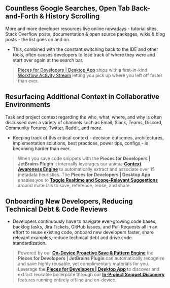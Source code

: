 [//]: # (title: Use Cases)

## Countless Google Searches, Open Tab Back-and-Forth & History Scrolling 
More and more developer resources live online nowadays - tutorial sites, Stack Overflow posts, documentation & open source packages, wikis & blog posts - the list goes on and on.
- This, combined with the constant switching back to the IDE and other tools, often causes developers to lose track of where they were and start over again at the search bar.
>  [Pieces for Developers | Desktop App](https://code.pieces.app/install) ships with a first-in-kind [Workflow Activity Stream](workflow-activity-stream-and-process-backtracking.md "Workflow Activity Stream") letting you pick up where you left off faster than ever.


## Resurfacing Additional Context in Collaborative Environments
Task and project context regarding the who, what, where, and why is often discussed over a variety of channels such as Email, Slack, Teams, Discord, Community Forums, Twitter, Reddit, and more.
- Keeping track of this critical context - decision outcomes, architectures, implementation solutions, best practices, power tips, configs - is becoming harder than ever.
>   When you save code snippets with the **Pieces for Developers | JetBrains Plugin** it internally leverages our unique [**Context Awareness Engine**](context-awareness-engine-and-origin-details.md) to automatically extract and associate over 15 metadata heuristics.
>   The **Pieces for Developers | Desktop App** enables you to [**Toggle Realtime and Scope-Relevant Suggestions**](toggling-realtime-and-scope-relevant-suggestions.md "Toggle Realtime Suggestions") around materials to save, reference, reuse, and share.


## Onboarding New Developers, Reducing Technical Debt & Code Reviews
- Developers continuously have to navigate ever-growing code bases, backlog tasks, Jira Tickets, GitHub Issues, and Pull Requests all in an effort to reuse existing code, onboard new developers faster, share relevant examples, reduce technical debt and drive code standardization.
> Powered by our [**On-Device Proactive Save & Pattern Engine**](suggested-save-and-on-device-pattern-engine.md "Suggested Save") the **Pieces for Developers | JetBrains Plugin** can automatically recognize and save highly reusable, yet complimentary materials for you.
> Leverage the [**Pieces for Developers | Desktop App**](https://code.pieces.app/install) to discover and extract reusable boilerplate through our [**In-Project Snippet Discovery**](in-project-snippet-discovery.md "In Project Snippet Discovery") features running entirely offline and on-device.